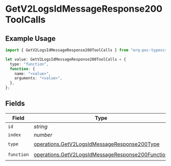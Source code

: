 # GetV2LogsIdMessageResponse200ToolCalls

## Example Usage

```typescript
import { GetV2LogsIdMessageResponse200ToolCalls } from "orq-poc-typescript-multi-env-version/models/operations";

let value: GetV2LogsIdMessageResponse200ToolCalls = {
  type: "function",
  function: {
    name: "<value>",
    arguments: "<value>",
  },
};
```

## Fields

| Field                                                                                                                | Type                                                                                                                 | Required                                                                                                             | Description                                                                                                          |
| -------------------------------------------------------------------------------------------------------------------- | -------------------------------------------------------------------------------------------------------------------- | -------------------------------------------------------------------------------------------------------------------- | -------------------------------------------------------------------------------------------------------------------- |
| `id`                                                                                                                 | *string*                                                                                                             | :heavy_minus_sign:                                                                                                   | N/A                                                                                                                  |
| `index`                                                                                                              | *number*                                                                                                             | :heavy_minus_sign:                                                                                                   | N/A                                                                                                                  |
| `type`                                                                                                               | [operations.GetV2LogsIdMessageResponse200Type](../../models/operations/getv2logsidmessageresponse200type.md)         | :heavy_check_mark:                                                                                                   | N/A                                                                                                                  |
| `function`                                                                                                           | [operations.GetV2LogsIdMessageResponse200Function](../../models/operations/getv2logsidmessageresponse200function.md) | :heavy_check_mark:                                                                                                   | N/A                                                                                                                  |